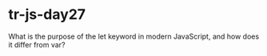 # tr-js-day27
 What is the purpose of the let keyword in modern JavaScript, and how does it differ from var?
